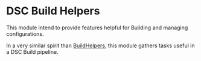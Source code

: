# DSC Build Helpers

This module intend to provide features helpful for Building and managing configurations.

In a very similar spirit than [BuildHelpers](https://github.com/gaelcolas/BuildHelpers), this module gathers tasks useful in a DSC Build pipeline.